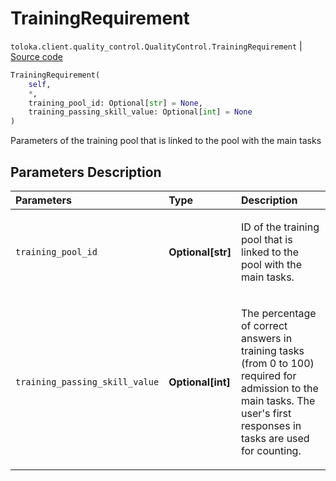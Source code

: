# TrainingRequirement
`toloka.client.quality_control.QualityControl.TrainingRequirement` | [Source code](https://github.com/Toloka/toloka-kit/blob/v0.1.24/src/client/quality_control.py#L44)

```python
TrainingRequirement(
    self,
    *,
    training_pool_id: Optional[str] = None,
    training_passing_skill_value: Optional[int] = None
)
```

Parameters of the training pool that is linked to the pool with the main tasks

## Parameters Description

| Parameters | Type | Description |
| :----------| :----| :-----------|
`training_pool_id`|**Optional\[str\]**|<p>ID of the training pool that is linked to the pool with the main tasks.</p>
`training_passing_skill_value`|**Optional\[int\]**|<p>The percentage of correct answers in training tasks (from 0 to 100) required for admission to the main tasks. The user&#x27;s first responses in tasks are used for counting.</p>
